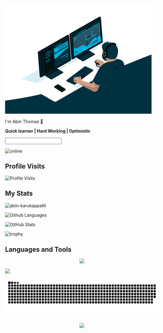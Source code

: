 <img src="https://raw.githubusercontent.com/nicemondominic/nicemondominic/main/coding.gif" >       
    
I'm Abin Thomas 👋                          
           
**Quick learner | Hard Working | Optimistic**             

<!---<a href="https://www.instagram.com/abin_karukappallil">
                
  <img align="left" alt="Instagram" width="23px" src="https://cdn.discordapp.com/attachments/972957443753652246/1215656290546618450/icons8-instagram-48.png?ex=65fd8b25&is=65eb1625&hm=ed7a7e97c2e1b24159652b56beb456bdfda80af0c53bd80e638c01cdcc89d6d0&" />
</a> --> 

<input></input>
   
![online](https://img.shields.io/discord/740994731705892874?label=Discord)

## Profile Visits

![Profile Visits](https://komarev.com/ghpvc/?username=abin-karukappallil&color=yellow)
## My Stats


<p><img align="center" width="495px" src="https://github-readme-streak-stats.herokuapp.com/?user=abin-karukappallil&theme=highcontrast" alt="abin-karukappallil"/></p>


![Github Languages](https://github-readme-stats.vercel.app/api/top-langs?username=abin-karukappallil&show_icons=true&theme=tokyonight&layout=compact)

![GitHub Stats](https://github-readme-stats.vercel.app/api?username=abin-karukappallil&show_icons=true&theme=react)

![trophy](https://github-profile-trophy.vercel.app/?username=abin-karukappallil&theme=gruvbox&row=1&column=9)
   
<h2 align="left">Languages and Tools</h2>

<p align="center">
  <a href="https://abinthomas.dev">
    <img src="https://skillicons.dev/icons?i=vscode,js,linux,html,css,eclipse,aws,azure,gcp,heroku,github,figma,firebase,nodejs,vite,ts,react,nextjs,mongodb,discordjs,c&perline=7" />
  </a>
</p>

<img src="https://user-images.githubusercontent.com/73097560/115834477-dbab4500-a447-11eb-908a-139a6edaec5c.gif"></a>




![snake gif](https://raw.githubusercontent.com/abin-karukappallil/abin-karukappallil/main/snek.svg)
<div align="center">

<br/>  
<img src="https://komarev.com/ghpvc/?username=abin-karukappallil&&style=flat-square" align="center" />
</div> 
<br/> 

